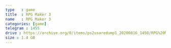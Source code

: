 ```yaml
---
type   : game
title  : RPG Maker 3
name   : RPG Maker 3
categories: [game]
telegram : 1455
drive : https://archive.org/0/items/ps2usaredump1_20200816_1458/RPG%20Maker%203.7z
size : 1.4 GB
---
```



